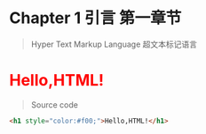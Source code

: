 # Chapter 1 引言 第一章节

> Hyper Text Markup Language  超文本标记语言

<h1 style="color:#f00;">Hello,HTML!</h1>

> Source code

```html
<h1 style="color:#f00;">Hello,HTML!</h1>
```
